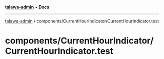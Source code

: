 [**talawa-admin**](../../../README.md) • **Docs**

***

[talawa-admin](../../../modules.md) / components/CurrentHourIndicator/CurrentHourIndicator.test

# components/CurrentHourIndicator/CurrentHourIndicator.test
